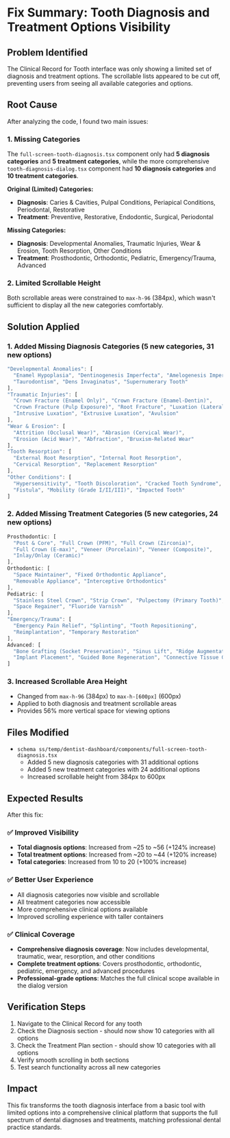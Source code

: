 # Fix Summary: Tooth Diagnosis and Treatment Options Visibility

## Problem Identified
The Clinical Record for Tooth interface was only showing a limited set of diagnosis and treatment options. The scrollable lists appeared to be cut off, preventing users from seeing all available categories and options.

## Root Cause
After analyzing the code, I found two main issues:

### 1. Missing Categories
The `full-screen-tooth-diagnosis.tsx` component only had **5 diagnosis categories** and **5 treatment categories**, while the more comprehensive `tooth-diagnosis-dialog.tsx` component had **10 diagnosis categories** and **10 treatment categories**.

**Original (Limited) Categories:**
- **Diagnosis**: Caries & Cavities, Pulpal Conditions, Periapical Conditions, Periodontal, Restorative
- **Treatment**: Preventive, Restorative, Endodontic, Surgical, Periodontal

**Missing Categories:**
- **Diagnosis**: Developmental Anomalies, Traumatic Injuries, Wear & Erosion, Tooth Resorption, Other Conditions
- **Treatment**: Prosthodontic, Orthodontic, Pediatric, Emergency/Trauma, Advanced

### 2. Limited Scrollable Height
Both scrollable areas were constrained to `max-h-96` (384px), which wasn't sufficient to display all the new categories comfortably.

## Solution Applied

### 1. Added Missing Diagnosis Categories (5 new categories, 31 new options)
```typescript
"Developmental Anomalies": [
  "Enamel Hypoplasia", "Dentinogenesis Imperfecta", "Amelogenesis Imperfecta",
  "Taurodontism", "Dens Invaginatus", "Supernumerary Tooth"
],
"Traumatic Injuries": [
  "Crown Fracture (Enamel Only)", "Crown Fracture (Enamel-Dentin)", 
  "Crown Fracture (Pulp Exposure)", "Root Fracture", "Luxation (Lateral)",
  "Intrusive Luxation", "Extrusive Luxation", "Avulsion"
],
"Wear & Erosion": [
  "Attrition (Occlusal Wear)", "Abrasion (Cervical Wear)", 
  "Erosion (Acid Wear)", "Abfraction", "Bruxism-Related Wear"
],
"Tooth Resorption": [
  "External Root Resorption", "Internal Root Resorption", 
  "Cervical Resorption", "Replacement Resorption"
],
"Other Conditions": [
  "Hypersensitivity", "Tooth Discoloration", "Cracked Tooth Syndrome",
  "Fistula", "Mobility (Grade I/II/III)", "Impacted Tooth"
]
```

### 2. Added Missing Treatment Categories (5 new categories, 24 new options)
```typescript
Prosthodontic: [
  "Post & Core", "Full Crown (PFM)", "Full Crown (Zirconia)", 
  "Full Crown (E-max)", "Veneer (Porcelain)", "Veneer (Composite)", 
  "Inlay/Onlay (Ceramic)"
],
Orthodontic: [
  "Space Maintainer", "Fixed Orthodontic Appliance", 
  "Removable Appliance", "Interceptive Orthodontics"
],
Pediatric: [
  "Stainless Steel Crown", "Strip Crown", "Pulpectomy (Primary Tooth)", 
  "Space Regainer", "Fluoride Varnish"
],
"Emergency/Trauma": [
  "Emergency Pain Relief", "Splinting", "Tooth Repositioning", 
  "Reimplantation", "Temporary Restoration"
],
Advanced: [
  "Bone Grafting (Socket Preservation)", "Sinus Lift", "Ridge Augmentation", 
  "Implant Placement", "Guided Bone Regeneration", "Connective Tissue Graft"
]
```

### 3. Increased Scrollable Area Height
- Changed from `max-h-96` (384px) to `max-h-[600px]` (600px)
- Applied to both diagnosis and treatment scrollable areas
- Provides 56% more vertical space for viewing options

## Files Modified
- `schema ss/temp/dentist-dashboard/components/full-screen-tooth-diagnosis.tsx`
  - Added 5 new diagnosis categories with 31 additional options
  - Added 5 new treatment categories with 24 additional options
  - Increased scrollable height from 384px to 600px

## Expected Results
After this fix:

### ✅ Improved Visibility
- **Total diagnosis options**: Increased from ~25 to ~56 (+124% increase)
- **Total treatment options**: Increased from ~20 to ~44 (+120% increase)
- **Total categories**: Increased from 10 to 20 (+100% increase)

### ✅ Better User Experience
- All diagnosis categories now visible and scrollable
- All treatment categories now accessible
- More comprehensive clinical options available
- Improved scrolling experience with taller containers

### ✅ Clinical Coverage
- **Comprehensive diagnosis coverage**: Now includes developmental, traumatic, wear, resorption, and other conditions
- **Complete treatment options**: Covers prosthodontic, orthodontic, pediatric, emergency, and advanced procedures
- **Professional-grade options**: Matches the full clinical scope available in the dialog version

## Verification Steps
1. Navigate to the Clinical Record for any tooth
2. Check the Diagnosis section - should now show 10 categories with all options
3. Check the Treatment Plan section - should show 10 categories with all options
4. Verify smooth scrolling in both sections
5. Test search functionality across all new categories

## Impact
This fix transforms the tooth diagnosis interface from a basic tool with limited options into a comprehensive clinical platform that supports the full spectrum of dental diagnoses and treatments, matching professional dental practice standards.